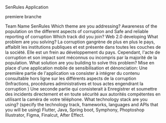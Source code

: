 SenRules Application

premiere branche

Team Name
SenRules
Which theme are you addressing?
Awareness of the population on the different aspects of corruption and Safe and reliable reporting of corruption
Which track did you join?
Web 2.0 developing
What problem are you solving?
La corruption gangrène de plus en plus le pays, affaiblit les institutions publiques et est présente dans toutes les couches de la société. Elle est un frein au développement du pays. Cependant, l'acte de corruption et son impact sont méconnus ou incompris par la majorité de la population.
What solution are you building to solve this problem?
Mise en place d'une application mobile de sensibilisation et dénonciation:
Une première partie de l'application va consister à intégrer du contenu consultable hors ligne sur les différents aspects de la corruption (Infractions, procédures administratives et tous actes engendrant la corruption )
Une seconde partie qui consisterait à Enregistrer et soumettre des incidents directement et en toute sécurité aux autorités compétentes en utilisant la caméra de votre téléphone.
What technology stack are you using? (specify the technology track, frameworks, languages and APIs that you will be using) 
Flutter, Java, Spring boot, Symphony, Phoptoshop Illustrator, Figma, Finalcut, After Effect.


